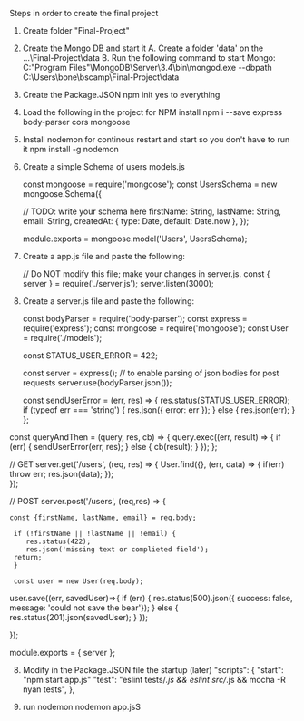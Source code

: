 
Steps in order to create the final project

1. Create  folder "Final-Project"

2. Create the Mongo DB and start it
   A. Create a folder 'data' on the ...\Final-Project\data
   B. Run the following command to start Mongo:
C:\"Program Files"\MongoDB\Server\3.4\bin\mongod.exe --dbpath C:\Users\bone\bscamp\Final-Project\data

3. Create the Package.JSON
   npm init
   yes to everything

3. Load the following in the project for NPM install
    npm i --save express body-parser cors mongoose

4. Install nodemon for continous restart and start so you don't have to run it
    npm install -g nodemon


5. Create a simple Schema of users models.js

   const mongoose = require('mongoose');
   const UsersSchema = new mongoose.Schema({
  
    // TODO: write your schema here
     firstName: String,
     lastName: String,
     email: String,
     createdAt: { type: Date, default: Date.now },
   });

   module.exports = mongoose.model('Users', UsersSchema);



6. Create a app.js file and paste the following:

   // Do NOT modify this file; make your changes in server.js.
    const { server } = require('./server.js');
    server.listen(3000);

7. Create a server.js file and paste the following:

   const bodyParser = require('body-parser');
   const express = require('express');
   const mongoose = require('mongoose');
   const User = require('./models');

   const STATUS_USER_ERROR = 422;

   const server = express();
   // to enable parsing of json bodies for post requests
   server.use(bodyParser.json());

   const sendUserError = (err, res) => {
  res.status(STATUS_USER_ERROR);
  if (typeof err === 'string') {
    res.json({ error: err });
  } else {
    res.json(err);
  }
};


const queryAndThen = (query, res, cb) => {
  query.exec((err, result) => {
    if (err) {
      sendUserError(err, res);
    } else {
      cb(result);
    }
  });
};

// GET
server.get('/users', (req, res) => {
	User.find({}, (err, data) => {
        if(err) throw err;
        res.json(data);
  });     
});


// POST
server.post('/users', (req,res) => {
	
	const {firstName, lastName, email} = req.body; 

     if (!firstName || !lastName || !email) {
        res.status(422);
        res.json('missing text or complieted field');
     return;
     }

     const user = new User(req.body);

   user.save((err, savedUser)=>{
     if (err) {
       res.status(500).json({ success: false, message: 'could not save the bear'});
     } else {
       res.status(201).json(savedUser);
     }
   });

});


module.exports = { server };


8. Modify in the Package.JSON file the startup (later)
    "scripts": {
    "start": "npm start app.js"
    "test": "eslint tests/*.js && eslint src/*.js && mocha -R nyan tests",
  },


9. run nodemon nodemon app.jsS







